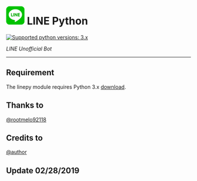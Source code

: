 # ![logo](Join/LINE.png) LINE Python

 [![Supported python versions: 3.x](https://img.shields.io/badge/python-3.x-green.svg "Supported python versions: 3.x")](https://www.python.org/downloads/) 

*LINE Unofficial Bot*

----

## Requirement

The linepy module requires Python 3.x  [download](https://www.python.org/downloads/). 


## Thanks to 
[@rootmelo92118](https://github.com/rootmelo92118)

## Credits to
[@author](https://line.me/ti/p/3eamxoks_T)

## Update 02/28/2019
